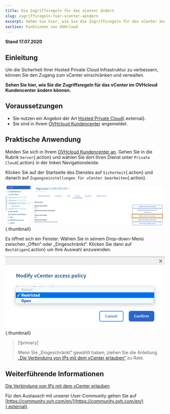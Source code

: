 ```yaml
---
title: Die Zugriffsregeln für das vCenter ändern
slug: zugriffsregeln-fuer-vcenter-aendern
excerpt: Sehen Sie hier, wie Sie die Zugriffsregeln für das vCenter ändern können
section: Funktionen von OVHcloud
---
```


**Stand 17.07.2020**

## Einleitung

Um die Sicherheit Ihrer Hosted Private Cloud Infrastruktur zu verbessern, können Sie den Zugang zum vCenter einschränken und verwalten.

**Sehen Sie hier, wie Sie die Zugriffsregeln für das vCenter im OVHcloud Kundencenter ändern können.**

## Voraussetzungen

- Sie nutzen ein Angebot der Art [Hosted Private Cloud](https://www.ovhcloud.com/de/enterprise/products/hosted-private-cloud/){.external}.
- Sie sind in Ihrem [OVHcloud Kundencenter](https://www.ovh.com/auth/?action=gotomanager) angemeldet.

## Praktische Anwendung

Melden Sie sich in Ihrem  [OVHcloud  Kundencenter an](https://www.ovh.com/auth/?action=gotomanager). Gehen Sie in die Rubrik `Server`{.action} und wählen Sie dort Ihren Dienst unter `Private Cloud`{.action} in der linken Navigationsleiste.

Klicken Sie auf der Startseite des Dienstes auf `Sicherheit`{.action} und danach auf `Zugangseinstellungen für vCenter bearbeiten`{.action}.

![Zugangseinstellungen bearbeiten](images/modifypolicy-01.png){.thumbnail}

Es öffnet sich ein Fenster. Wählen Sie in seinem Drop-down-Menü zwischen „Offen“ oder „Eingeschränkt“. Klicken Sie dann auf `Bestätigen`{.action} um Ihre Auswahl anzuwenden.

![Zugangseinstellungen bearbeiten](images/modifypolicy-02.png){.thumbnail}

> [!primary]
>
> Wenn Sie „Eingeschränkt“ gewählt haben, ziehen Sie die Anleitung [„Die Verbindung von IPs mit dem vCenter erlauben“](../verbindung-von-ip-zum-vcenter-erlauben/) zu Rate.
> 

## Weiterführende Informationen

[Die Verbindung von IPs mit dem vCenter erlauben](../verbindung-von-ip-zum-vcenter-erlauben/)

Für den Austausch mit unserer User-Community gehen Sie auf [https://community.ovh.com/en/](https://community.ovh.com/en/){.external}.
